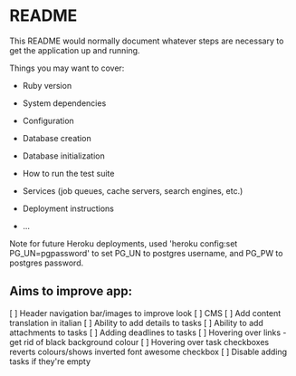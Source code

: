 # README

This README would normally document whatever steps are necessary to get the
application up and running.

Things you may want to cover:

* Ruby version

* System dependencies

* Configuration

* Database creation

* Database initialization

* How to run the test suite

* Services (job queues, cache servers, search engines, etc.)

* Deployment instructions

* ...

Note for future Heroku deployments, used 'heroku config:set PG_UN=pgpassword' to set PG_UN to postgres username, and PG_PW to postgres password.

Aims to improve app:
--------------------

[ ] Header navigation bar/images to improve look
[ ] CMS
[ ] Add content translation in italian
[ ] Ability to add details to tasks
[ ] Ability to add attachments to tasks
[ ] Adding deadlines to tasks
[ ] Hovering over links - get rid of black background colour
[ ] Hovering over task checkboxes reverts colours/shows inverted font awesome checkbox
[ ] Disable adding tasks if they're empty